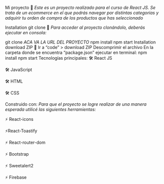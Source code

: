 Mi proyecto 🚀
_Este es un proyecto realizado para el curso de React JS. Se trata de un ecommerce en el que podrás navegar por distintas categorías y adquirir tu orden de compra de los productos que has seleccionado_

Installation git clone 🔧
_Para acceder al proyecto clonándolo, deberás ejecutar en consola:_

git clone  *ACA VA LA URL DEL PROYECTO*
npm install 
npm start
Installation download ZIP 🔧
Ir a “code” > download ZIP
Descomprimir el archivo
En la carpeta donde se encuentra “package.json” ejecutar en terminal: 
npm install
npm start
Tecnologías principales:
🛠️ React JS

🛠️ JavaScript

🛠️ HTML

🛠️ CSS

Construido con:
_Para que el proyecto se logre realizar de una manera esperada utilicé las siguientes herramientas:_

⚡ React-icons

⚡React-Toastify

⚡ React-router-dom

⚡ Bootstrap

⚡ Sweetalert2

⚡ Firebase

